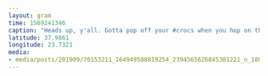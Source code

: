 ```yaml
---
layout: gram
time: 1569241346
caption: "Heads up, y'all. Gotta pop off your #crocs when you hop on the escalator."
latitude: 37.9861
longitude: 23.7321
media:
- media/posts/201909/70153211_164949588019254_2394565626845301221_n_18081574540110361.jpg
---
```

